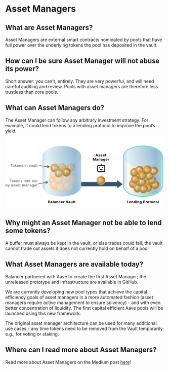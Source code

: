 # Asset Managers

## What are Asset Managers?

Asset Managers are external smart contracts nominated by pools that have full power over the underlying tokens the pool has deposited in the vault.

## How can I be sure Asset Manager will not abuse its power?

Short answer: you can't, entirely. They are very powerful, and will need careful auditing and review. Pools with asset managers are therefore less trustless than core pools.

## What can Asset Managers do?

The Asset Manager can follow any arbitrary investment strategy. For example, it could lend tokens to a lending protocol to improve the pool’s yield.

![](<../../.gitbook/assets/image (6).png>)

## Why might an Asset Manager not be able to lend some tokens?

A buffer must always be kept in the vault, or else trades could fail; the vault cannot trade out assets it does not currently hold on behalf of a pool

## What Asset Managers are available today?

Balancer partnered with Aave to create the first Asset Manager; the unreleased prototype and infrastructure are available in GitHub.

We are currently developing new pool types that achieve the capital efficiency goals of asset managers in a more automated fashion (asset managers require active management to ensure solvency) - and with even better concentration of liquidity. The first capital efficient Aave pools will be launched using this new framework.

The original asset manager architecture can be used for many additional use cases - any time tokens need to be removed from the Vault temporarily: e.g., for voting or staking.

## Where can I read more about Asset Managers?

Read more about Asset Managers on the Medium post [here](https://medium.com/balancer-protocol/balancer-partners-with-aave-to-build-the-first-v2-asset-manager-d9c173330151)!
